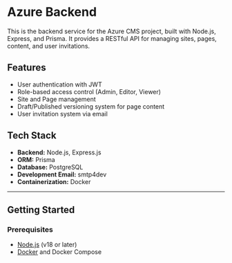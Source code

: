 # Azure Backend

This is the backend service for the Azure CMS project, built with Node.js, Express, and Prisma. It provides a RESTful API for managing sites, pages, content, and user invitations.

## Features

-   User authentication with JWT
-   Role-based access control (Admin, Editor, Viewer)
-   Site and Page management
-   Draft/Published versioning system for page content
-   User invitation system via email

## Tech Stack

-   **Backend:** Node.js, Express.js
-   **ORM:** Prisma
-   **Database:** PostgreSQL
-   **Development Email:** smtp4dev
-   **Containerization:** Docker

---

## Getting Started

### Prerequisites

-   [Node.js](https://nodejs.org/) (v18 or later)
-   [Docker](https://www.docker.com/get-started) and Docker Compose

